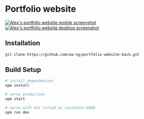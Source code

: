 # Portfolio website

[![Alex's portfolio website mobile screenshot](http://alex-ng.com/static/images/projects/portfolio-website/mobile-portrait.png)](https://www.alex-ng.com)
[![Alex's portfolio website desktop screenshot](http://alex-ng.com/static/images/projects/portfolio-website/desktop-macbook.png)](https://www.alex-ng.com)

## Installation

``` bash
git clone https://github.com/aa-ng/portfolio-website-back.git
```

## Build Setup

``` bash
# install dependencies
npm install

# serve production
npm start

# serve with hot reload at localhost:8080
npm run dev

```
